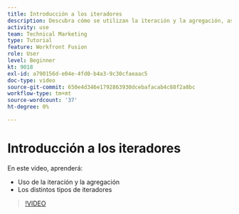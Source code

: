 ```yaml
---
title: Introducción a los iteradores
description: Descubra cómo se utilizan la iteración y la agregación, así como los distintos tipos de iteradores en [!DNL Adobe Workfront Fusion].
activity: use
team: Technical Marketing
type: Tutorial
feature: Workfront Fusion
role: User
level: Beginner
kt: 9018
exl-id: a790156d-e04e-4fd0-b4a3-9c30cfaeaac5
doc-type: video
source-git-commit: 650e4d346e1792863930dcebafacab4c88f2a8bc
workflow-type: tm+mt
source-wordcount: '37'
ht-degree: 0%

---
```


# Introducción a los iteradores

En este vídeo, aprenderá:

* Uso de la iteración y la agregación
* Los distintos tipos de iteradores

>[!VIDEO](https://video.tv.adobe.com/v/335277/?quality=12&learn=on)
